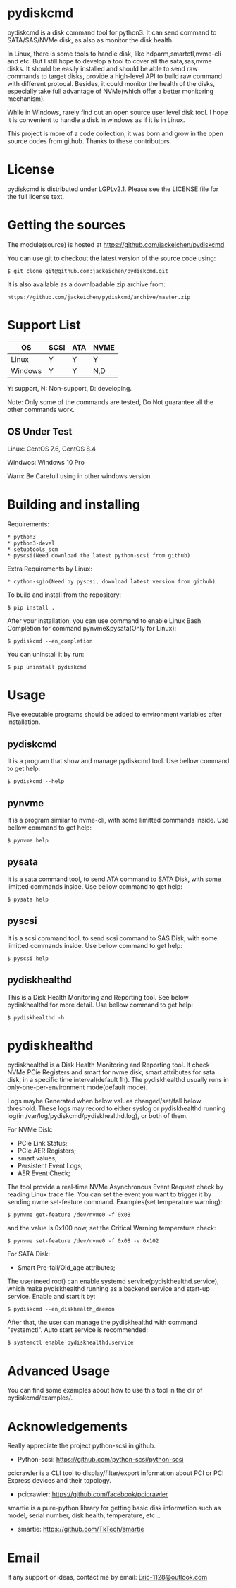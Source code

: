 <!--
SPDX-FileCopyrightText: 2022 The python-scsi Authors

SPDX-License-Identifier: LGPL-2.1-or-later
-->

pydiskcmd
=========
pydiskcmd is a disk command tool for python3. It can send command to SATA/SAS/NVMe 
disk, as also as monitor the disk health.

In Linux, there is some tools to handle disk, like hdparm,smartctl,nvme-cli 
and etc. But I still hope to develop a tool to cover all the sata,sas,nvme disks.
It should be easily installed and should be able to send raw commands to target 
disks, provide a high-level API to build raw command with different protocal. 
Besides, it could monitor the health of the disks, especially take full advantage 
of NVMe(which offer a better monitoring mechanism).

While in Windows, rarely find out an open source user level disk tool. I hope it 
is convenient to handle a disk in windows as if it is in Linux.

This project is more of a code collection, it was born and grow in the open 
source codes from github. Thanks to these contributors. 


License
=======
pydiskcmd is distributed under LGPLv2.1.
Please see the LICENSE file for the full license text.


Getting the sources
===================
The module(source) is hosted at https://github.com/jackeichen/pydiskcmd

You can use git to checkout the latest version of the source code using:

    $ git clone git@github.com:jackeichen/pydiskcmd.git

It is also available as a downloadable zip archive from:

    https://github.com/jackeichen/pydiskcmd/archive/master.zip


Support List
============

| OS      | SCSI | ATA | NVME |
|---------|------|-----|------|
| Linux   | Y    | Y   | Y    |
| Windows | Y    | Y   | N,D  |

Y: support, N: Non-support, D: developing.

Note: Only some of the commands are tested, Do Not guarantee all the other commands work.

OS Under Test
-------------
Linux: CentOS 7.6, CentOS 8.4

Windwos: Windows 10 Pro

Warn: Be Carefull using in other windows version.


Building and installing
=======================

Requirements:

    * python3
    * python3-devel
    * setuptools_scm
    * pyscsi(Need download the latest python-scsi from github)

Extra Requirements by Linux:

    * cython-sgio(Need by pyscsi, download latest version from github)

To build and install from the repository:

    $ pip install .

After your installation, you can use command to enable Linux Bash Completion for 
command pynvme&pysata(Only for Linux):

    $ pydiskcmd --en_completion

You can uninstall it by run:

    $ pip uninstall pydiskcmd


Usage
=====
Five executable programs should be added to environment variables after installation.

pydiskcmd
---------
It is a program that show and manage pydiskcmd tool. Use bellow command to get help:

    $ pydiskcmd --help

pynvme
------
It is a program similar to nvme-cli, with some limitted commands inside. Use bellow
command to get help:

    $ pynvme help

pysata
------
It is a sata command tool, to send ATA command to SATA Disk, with some limitted 
commands inside. Use bellow command to get help:

    $ pysata help

pyscsi
------
It is a scsi command tool, to send scsi command to SAS Disk, with some limitted 
commands inside. Use bellow command to get help:

    $ pyscsi help

pydiskhealthd
-------------
This is a Disk Health Monitoring and Reporting tool. See below pydiskhealthd for more detail.
Use bellow command to get help:

    $ pydiskhealthd -h


pydiskhealthd
=============
pydiskhealthd is a Disk Health Monitoring and Reporting tool. It check NVMe PCie Registers 
and smart for nvme disk, smart attributes for sata disk, in a specific time interval(default 1h). 
The pydiskhealthd usually runs in only-one-per-environment mode(default mode). 

Logs maybe Generated when below values changed/set/fall below threshold. These logs may record to 
either syslog or pydiskhealthd running log(in /var/log/pydiskcmd/pydiskhealthd.log), or both of them.

For NVMe Disk:
  
  * PCIe Link Status;
  * PCIe AER Registers;
  * smart values;
  * Persistent Event Logs;
  * AER Event Check;

The tool provide a real-time NVMe Asynchronous Event Request check by reading Linux trace file.
You can set the event you want to trigger it by sending nvme set-feature command. 
Examples(set temperature warning):

    $ pynvme get-feature /dev/nvme0 -f 0x0B 

and the value is 0x100 now, set the Critical Warning temperature check:

    $ pynvme set-feature /dev/nvme0 -f 0x0B -v 0x102

For SATA Disk:

  * Smart Pre-fail/Old_age attributes; 

The user(need root) can enable systemd service(pydiskhealthd.service), which make pydiskhealthd running as a 
backend service and start-up service. Enable and start it by: 

    $ pydiskcmd --en_diskhealth_daemon

After that, the user can manage the pydiskhealthd with command "systemctl". Auto start service is recommended:

    $ systemctl enable pydiskhealthd.service


Advanced Usage
==============
You can find some examples about how to use this tool in the dir of pydiskcmd/examples/.


Acknowledgements
================
Really appreciate the project python-scsi in github.

* Python-scsi: https://github.com/python-scsi/python-scsi

pcicrawler is a CLI tool to display/filter/export information about PCI or 
PCI Express devices and their topology.

* pcicrawler: https://github.com/facebook/pcicrawler

smartie is a pure-python library for getting basic disk information such as 
model, serial number, disk health, temperature, etc...

* smartie: https://github.com/TkTech/smartie


Email
=====
If any support or ideas, contact me by email: Eric-1128@outlook.com
